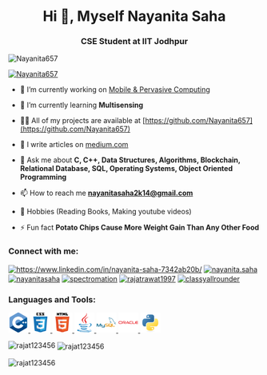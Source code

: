 <h1 align="center">Hi 👋, Myself Nayanita Saha</h1>
<h3 align="center">CSE Student at IIT Jodhpur</h3>

<p align="left"> <img src="https://komarev.com/ghpvc/?username=Nayanita657 &label=Profile%20views&color=0e75b6&style=flat" alt="Nayanita657" /> </p>

<p align="left"> <a href="https://github.com/ryo-ma/github-profile-trophy"><img src="https://github-profile-trophy.vercel.app/?username=Nayanita657
" alt="Nayanita657" /></a> </p>

- 🔭 I’m currently working on [Mobile & Pervasive Computing](https://github.com/Nayanita657/MPC-Project)

- 🌱 I’m currently learning **Multisensing**

- 👨‍💻 All of my projects are available at [https://github.com/Nayanita657](https://github.com/Nayanita657)

- 📝 I write articles on [medium.com](https://medium.com/@saha.5/ethical-issue-in-robotic-surgery-da-vinci-robotic-system-6c290480e0ea)

- 💬 Ask me about **C, C++, Data Structures, Algorithms, Blockchain, Relational Database, SQL, Operating Systems, Object Oriented Programming**

- 📫 How to reach me **nayanitasaha2k14@gmail.com**

- 📄 Hobbies (Reading Books, Making youtube videos)

- ⚡ Fun fact **Potato Chips Cause More Weight Gain Than Any Other Food**

<h3 align="left">Connect with me:</h3>
<p align="left">
<a href="https://www.linkedin.com/in/nayanita-saha-7342ab20b/" target="blank"><img align="center" src="https://raw.githubusercontent.com/rahuldkjain/github-profile-readme-generator/master/src/images/icons/Social/linked-in-alt.svg" alt="https://www.linkedin.com/in/nayanita-saha-7342ab20b/" height="30" width="40" /></a>
<a href="https://www.facebook.com/nayanita.saha" target="blank"><img align="center" src="https://raw.githubusercontent.com/rahuldkjain/github-profile-readme-generator/master/src/images/icons/Social/facebook.svg" alt="nayanita.saha" height="30" width="40" /></a>
<a href="https://instagram.com/nayanitasaha" target="blank"><img align="center" src="https://raw.githubusercontent.com/rahuldkjain/github-profile-readme-generator/master/src/images/icons/Social/instagram.svg" alt="nayanitasaha" height="30" width="40" /></a>
<a href="https://www.youtube.com/c/spectromation" target="blank"><img align="center" src="https://raw.githubusercontent.com/rahuldkjain/github-profile-readme-generator/master/src/images/icons/Social/youtube.svg" alt="spectromation" height="30" width="40" /></a>
<a href="https://www.codechef.com/users/rajatrawat1997" target="blank"><img align="center" src="https://cdn.jsdelivr.net/npm/simple-icons@3.1.0/icons/codechef.svg" alt="rajatrawat1997" height="30" width="40" /></a>
<a href="https://auth.geeksforgeeks.org/user/classyallrounder" target="blank"><img align="center" src="https://raw.githubusercontent.com/rahuldkjain/github-profile-readme-generator/master/src/images/icons/Social/geeks-for-geeks.svg" alt="classyallrounder" height="30" width="40" /></a>
</p>

<h3 align="left">Languages and Tools:</h3>
<p align="left"> <a href="https://www.w3schools.com/cpp/" target="_blank" rel="noreferrer"> <img src="https://raw.githubusercontent.com/devicons/devicon/master/icons/cplusplus/cplusplus-original.svg" alt="cplusplus" width="40" height="40"/> </a> <a href="https://www.w3schools.com/css/" target="_blank" rel="noreferrer"> <img src="https://raw.githubusercontent.com/devicons/devicon/master/icons/css3/css3-original-wordmark.svg" alt="css3" width="40" height="40"/> </a> <a href="https://www.w3.org/html/" target="_blank" rel="noreferrer"> <img src="https://raw.githubusercontent.com/devicons/devicon/master/icons/html5/html5-original-wordmark.svg" alt="html5" width="40" height="40"/> </a> <a href="https://www.java.com" target="_blank" rel="noreferrer"> <img src="https://raw.githubusercontent.com/devicons/devicon/master/icons/java/java-original.svg" alt="java" width="40" height="40"/> </a> <a href="https://www.mysql.com/" target="_blank" rel="noreferrer"> <img src="https://raw.githubusercontent.com/devicons/devicon/master/icons/mysql/mysql-original-wordmark.svg" alt="mysql" width="40" height="40"/> </a> <a href="https://www.oracle.com/" target="_blank" rel="noreferrer"> <img src="https://raw.githubusercontent.com/devicons/devicon/master/icons/oracle/oracle-original.svg" alt="oracle" width="40" height="40"/> </a> <a href="https://www.python.org" target="_blank" rel="noreferrer"> <img src="https://raw.githubusercontent.com/devicons/devicon/master/icons/python/python-original.svg" alt="python" width="40" height="40"/> </a> </p>

<p><img align="left" src="https://github-readme-stats.vercel.app/api/top-langs?username=rajat123456&show_icons=true&locale=en&layout=compact" alt="rajat123456" /></p>

<p>&nbsp;<img align="center" src="https://github-readme-stats.vercel.app/api?username=rajat123456&show_icons=true&locale=en" alt="rajat123456" /></p>

<p><img align="center" src="https://github-readme-streak-stats.herokuapp.com/?user=rajat123456&" alt="rajat123456" /></p>
